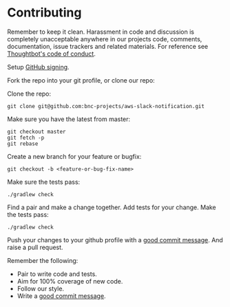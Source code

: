 # Contributing

Remember to keep it clean. Harassment in code and discussion is completely unacceptable anywhere in our projects code, comments, documentation, issue
trackers and related materials. For reference see [Thoughtbot's code of conduct].

[Thoughtbot's code of conduct]: https://thoughtbot.com/open-source-code-of-conduct

Setup [GitHub signing].

[GitHub signing]: https://help.github.com/articles/adding-a-new-gpg-key-to-your-github-account/

Fork the repo into your git profile, or clone our repo:

Clone the repo:

    git clone git@github.com:bnc-projects/aws-slack-notification.git

Make sure you have the latest from master:

    git checkout master
    git fetch -p
    git rebase

Create a new branch for your feature or bugfix:

    git checkout -b <feature-or-bug-fix-name>

Make sure the tests pass:

    ./gradlew check

Find a pair and make a change together. Add tests for your change. Make the tests pass:

    ./gradlew check

Push your changes to your github profile with a [good commit message][commit]. And raise a pull request.

Remember the following:

* Pair to write code and tests.
* Aim for 100% coverage of new code.
* Follow our style.
* Write a [good commit message][commit].

[commit]: http://tbaggery.com/2008/04/19/a-note-about-git-commit-messages.html
